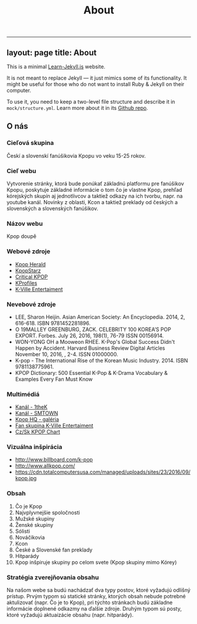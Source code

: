 ﻿---
layout: page
title: About
---

---
layout: page
title: About
---

This is a minimal [Learn-Jekyll.js](https://github.com/jan-martinek/learn-jekyll) website.

It is not meant to replace Jekyll — it just mimics some of its functionality. It might be useful for those who do not want to install Ruby & Jekyll on their computer.

To use it, you need to keep a two-level file structure and describe it in `mock/structure.yml`. Learn more about it in its [Github repo](https://github.com/jan-martinek/learn-jekyll).


## O nás

### Cieľová skupina

Českí a slovenskí fanúšikovia Kpopu vo veku 15-25 rokov.

### Cieľ webu

Vytvorenie stránky, ktorá bude ponúkať základnú platformu pre fanúšikov Kpopu, poskytuje základné informácie o tom čo je vlastne Kpop, prehľad kórejských skupín aj jednotlivcov a taktiež odkazy na ich tvorbu, napr. na youtube kanál. Novinky z oblasti, Kcon a taktiež preklady od českých a slovenských a slovenských fanúšikov. 

### Názov webu

Kpop doupě

### Webové zdroje

- <a href="http://kpopherald.koreaherald.com/">Kpop Herald</a>
- <a href="http://www.kpopstarz.com/">KpopStarz</a>
- <a href="http://www.criticalkpop.com/#sthash.PNIx1o85.blVTyRi2.dpbs">Critical KPOP</a>
- <a href="http://kprofiles.com/">KProfiles</a>
- <a href="http://www.kvilleentertainment.net">K-Ville Entertaiment</a>

### Nevebové zdroje

- LEE, Sharon Heijin. Asian American Society: An Encyclopedia. 2014, 2, 616-618. ISBN 9781452281896.
- O 19MALLEY GREENBURG, ZACK. CELEBRITY 100 KOREA’S POP EXPORT. Forbes. July 26, 2016, 198(1), 76-79 ISSN 00156914.
- WON-YONG OH a Mooweon RHEE. K-Pop's Global Success Didn't Happen by Accident. Harvard Business Review Digital Articles November 10, 2016, , 2-4. ISSN 01000000.
- K-pop - The International Rise of the Korean Music Industry. 2014. ISBN 9781138775961.
- KPOP Dictionary: 500 Essential K-Pop & K-Drama Vocabulary & Examples Every Fan Must Know

### Multimédiá

- <a href="https://www.youtube.com/user/LOENENT">Kanál - 1theK</a>
- <a href="https://www.youtube.com/user/SMTOWN">Kanál - SMTOWN</a>
- <a href="https://yeskpophq.tumblr.com/archive">Kpop HQ - galéria</a>
- <a href="https://www.youtube.com/channel/UCHWfAuT1j7bTLXTIBcY_l6w">Fan skupina K-Ville Entertaiment</a>
- <a href="https://www.youtube.com/channel/UCHQJ1gZd_f3yrJ3Bdx7MyKg">Cz/Sk KPOP Chart</a>

### Vizuálna inšpirácia

- http://www.billboard.com/k-pop
- http://www.allkpop.com/
- https://cdn.totalcomputersusa.com/managed/uploads/sites/23/2016/09/kpop.jpg

### Obsah

1. Čo je Kpop
2. Najvplyvnejšie spoločnosti
3. Mužské skupiny
4. Ženské skupiny
5. Sólisti
6. Nováčikovia
7. Kcon
8. České a Slovenské fan preklady 
9. Hitparády
10. Kpop inšpiruje skupiny po celom svete (Kpop skupiny mimo Kórey)
 
### Stratégia zverejňovania obsahu

Na našom webe sa budú nachádzať dva typy postov, ktoré vyžadujú odlišný prístup. Prvým typom sú statické stránky, ktorých obsah nebude potrebné aktulizovať (napr. Čo je to Kpop), pri týchto stránkach budú základne informácie doplnené odkazmy na ďalšie zdroje. Druhým typom sú posty, ktoré vyžadujú aktuaizácie obsahu (napr. hitparády).



